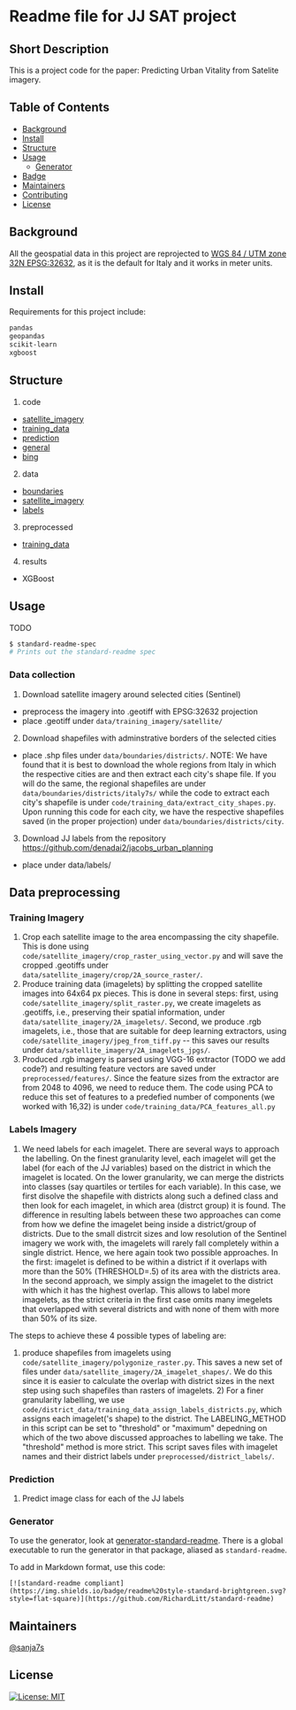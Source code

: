 # Readme file for JJ SAT project

## Short Description
This is a project code for the paper: Predicting Urban Vitality from Satelite imagery.


## Table of Contents

- [Background](#background)
- [Install](#install)
- [Structure](#structure)
- [Usage](#usage)
	- [Generator](#generator)
- [Badge](#badge)
- [Maintainers](#maintainers)
- [Contributing](#contributing)
- [License](#license)


## Background
All the geospatial data in this project are reprojected to [WGS 84 / UTM zone 32N EPSG:32632](http://pacificprojections.spc.int/32632), as it is the default for Italy and it works in meter units. 


## Install
Requirements for this project include:
```sh
pandas
geopandas
scikit-learn 
xgboost
```

## Structure
1. code
  * [satellite_imagery](code/satellite_imagery)
  * [training_data](code/training_data)
  * [prediction](code/prediction)
  * [general](code/general)
  * [bing](code/bing)

2. data
  * [boundaries](data/boundaries)
  * [satellite_imagery](data/satellite_imagery)
  * [labels](data/labels)

3. preprocessed
  * [training_data](preprocessed/training_data)

4. results
  * XGBoost

## Usage

TODO

```sh
$ standard-readme-spec
# Prints out the standard-readme spec
```

### Data collection
1. Download satellite imagery around selected cities (Sentinel)
  * preprocess the imagery into .geotiff with EPSG:32632 projection
  * place .geotiff under `data/training_imagery/satellite/` 

2. Download shapefiles with adminstrative borders of the selected cities
  * place .shp files under `data/boundaries/districts/`. NOTE: We have found that it is best to download the whole regions from Italy in which the respective cities are and then extract each city's shape file. If you will do the same, the regional shapefiles are under `data/boundaries/districts/italy7s/` while the code to extract each city's shapefile is under `code/training_data/extract_city_shapes.py`. Upon running this code for each city, we have the respective shapefiles saved (in the proper projection) under `data/boundaries/districts/city`.

3. Download JJ labels from the repository https://github.com/denadai2/jacobs_urban_planning
  * place under data/labels/

## Data preprocessing
### Training Imagery
1. Crop each satellite image to the area encompassing the city shapefile. This is done using `code/satellite_imagery/crop_raster_using_vector.py` and will save the cropped .geotiffs under `data/satellite_imagery/crop/2A_source_raster/`. 
2. Produce training data (imagelets) by splitting the cropped satellite images into 64x64 px pieces. This is done in several steps: first, using `code/satellite_imagery/split_raster.py`, we create imagelets as .geotiffs, i.e., preserving their spatial information, under `data/satellite_imagery/2A_imagelets/`. Second, we produce .rgb imagelets, i.e., those that are suitable for deep learning extractors, using `code/satellite_imagery/jpeg_from_tiff.py` -- this saves our results under `data/satellite_imagery/2A_imagelets_jpgs/`.
3. Produced .rgb imagery is parsed using VGG-16 extractor (TODO we add code?) and resulting feature vectors are saved under `preprocessed/features/`. Since the feature sizes from the extractor are from 2048 to 4096, we need to reduce them. The code using PCA to reduce this set of features to a predefied number of components (we worked with 16,32) is under `code/training_data/PCA_features_all.py`

### Labels Imagery
1. We need labels for each imagelet. There are several ways to approach the labelling. On the finest granularity level, each imagelet will get the label (for each of the JJ variables) based on the district in which the imagelet is located. On the lower granularity, we can merge the districts into classes (say quartiles or tertiles for each variable). In this case, we first disolve the shapefile with districts along such a defined class and then look for each imagelet, in which area (distrct group) it is found. The difference in resulting labels between these two approaches can come from how we define the imagelet being inside a district/group of districts. Due to the small distrcit sizes and low resolution of the Sentinel imagery we work with, the imagelets will rarely fall completely within a single district. Hence, we here again took two possible approaches. In the first: imagelet is defined to be within a district if it overlaps with more than the 50% (THRESHOLD=.5) of its area with the districts area. In the second approach, we simply assign the imagelet to the district with which it has the highest overlap. This allows to label more imagelets, as the strict criteria in the first case omits many imegelets that overlapped with several districts and with none of them with more than 50% of its size. 

The steps to achieve these 4 possible types of labeling are:
1) produce shapefiles from imagelets using `code/satellite_imagery/polygonize_raster.py`. This saves a new set of files under `data/satellite_imagery/2A_imagelet_shapes/`. We do this since it is easier to calculate the overlap with district sizes in the next step using such shapefiles than rasters of imagelets. 2) For a finer granularity labelling, we use `code/district_data/training_data_assign_labels_districts.py`, which assigns each imagelet('s shape) to the district. The LABELING_METHOD in this script can be set to "threshold" or "maximum" depedning on which of the two above discussed approaches to labelling we take. The "threshold" method is more strict. This script saves files with imagelet names and their district labels under `preprocessed/district_labels/`.


### Prediction
1. Predict image class for each of the JJ labels

### Generator

To use the generator, look at [generator-standard-readme](https://github.com/RichardLitt/generator-standard-readme). There is a global executable to run the generator in that package, aliased as `standard-readme`.



To add in Markdown format, use this code:

```
[![standard-readme compliant](https://img.shields.io/badge/readme%20style-standard-brightgreen.svg?style=flat-square)](https://github.com/RichardLitt/standard-readme)
```



## Maintainers

[@sanja7s](https://github.com/sanja7s)



## License

[![License: MIT](https://img.shields.io/badge/License-MIT-yellow.svg)](https://opensource.org/licenses/MIT)
